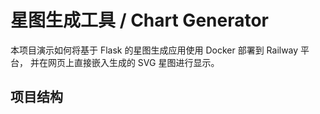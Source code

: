 # 星图生成工具 / Chart Generator

本项目演示如何将基于 Flask 的星图生成应用使用 Docker 部署到 Railway 平台，
并在网页上直接嵌入生成的 SVG 星图进行显示。

## 项目结构


